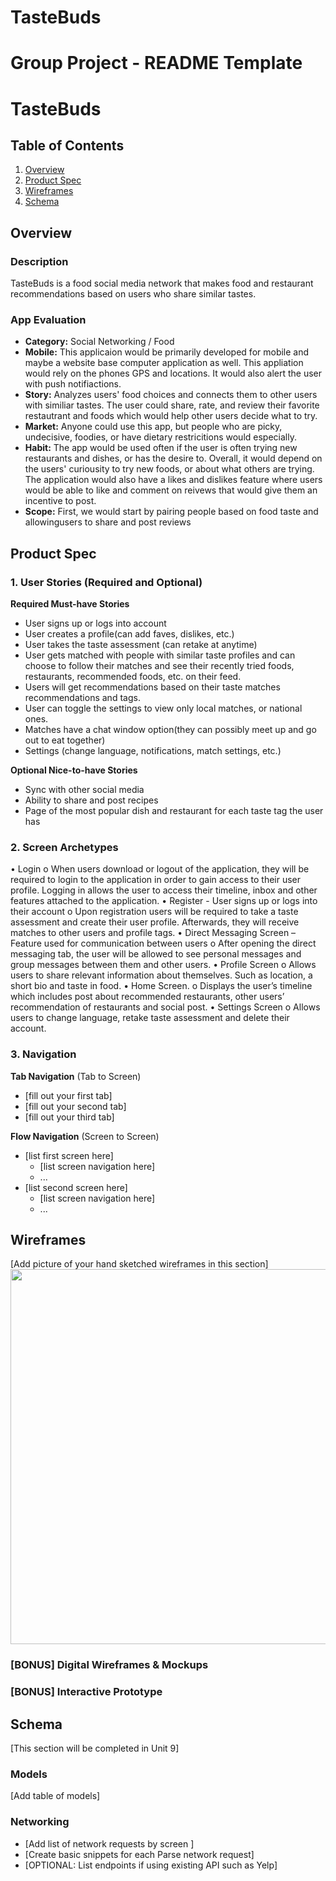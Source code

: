 # TasteBuds
Group Project - README Template
===

# TasteBuds

## Table of Contents
1. [Overview](#Overview)
1. [Product Spec](#Product-Spec)
1. [Wireframes](#Wireframes)
2. [Schema](#Schema)

## Overview
### Description
TasteBuds is a food social media network that makes food and restaurant recommendations based on users who share similar tastes.

### App Evaluation
- **Category:** Social Networking / Food
- **Mobile:** This applicaion would be primarily developed for mobile and maybe a website base computer application as well. This appliation would rely on the phones GPS and locations. It would also alert the user with push notifiactions. 
- **Story:** Analyzes users' food choices and connects them to other users with similiar tastes. The user could share, rate, and review their favorite restautrant and foods which would help other users decide what to try.
- **Market:** Anyone could use this app, but people who are picky, undecisive, foodies, or have dietary restricitions would especially.
- **Habit:** The app would be used often if the user is often trying new restaurants and dishes, or has the desire to. Overall, it would depend on the users' curiousity to try new foods, or about what others are trying. The application would also have a likes and dislikes feature where users would be able to like and comment on reivews that would give them an incentive to post.
- **Scope:** First, we would start by pairing people based on food taste and allowingusers to share and post reviews 

## Product Spec

### 1. User Stories (Required and Optional)

**Required Must-have Stories**
* User signs up or logs into account
* User creates a profile(can add faves, dislikes, etc.)
* User takes the taste assessment (can retake at anytime)
* User gets matched with people with similar taste profiles and can choose to follow their matches and see their recently tried foods, restaurants, recommended foods, etc. on their feed.
* Users will get recommendations based on their taste matches recommendations and tags.
* User can toggle the settings to view only local matches, or national ones.
* Matches have a chat window option(they can possibly meet up and go out to eat together)
* Settings (change language, notifications, match settings, etc.)

**Optional Nice-to-have Stories**
* Sync with other social media
* Ability to share and post recipes
* Page of the most popular dish and restaurant for each taste tag the user has

### 2. Screen Archetypes

•	Login
o	When users download or logout of the application, they will be required to login to the application in order to gain access to their user profile. Logging in allows the user to access their timeline, inbox and other features attached to the application. 
•	Register - User signs up or logs into their account
o	Upon registration users will be required to take a taste assessment and create their user profile. Afterwards, they will receive matches to other users and profile tags.
•	Direct Messaging Screen – Feature used for communication between users
o	After opening the direct messaging tab, the user will be allowed to see personal messages and group messages between them and other users.
•	Profile Screen
o	Allows users to share relevant information about themselves. Such as location, a short bio and taste in food. 
•	Home Screen.
o	Displays the user’s timeline which includes post about recommended restaurants, other users’ recommendation of restaurants and social post.
•	Settings Screen
o	Allows users to change language, retake taste assessment and delete their account.



### 3. Navigation

**Tab Navigation** (Tab to Screen)

* [fill out your first tab]
* [fill out your second tab]
* [fill out your third tab]

**Flow Navigation** (Screen to Screen)

* [list first screen here]
   * [list screen navigation here]
   * ...
* [list second screen here]
   * [list screen navigation here]
   * ...

## Wireframes
[Add picture of your hand sketched wireframes in this section]
<img src="YOUR_WIREFRAME_IMAGE_URL" width=600>

### [BONUS] Digital Wireframes & Mockups

### [BONUS] Interactive Prototype

## Schema 
[This section will be completed in Unit 9]
### Models
[Add table of models]
### Networking
- [Add list of network requests by screen ]
- [Create basic snippets for each Parse network request]
- [OPTIONAL: List endpoints if using existing API such as Yelp]
